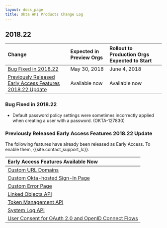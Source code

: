 ```yaml
---
layout: docs_page
title: Okta API Products Change Log
---
```


## 2018.22

| Change | Expected in Preview Orgs | Rollout to Production Orgs Expected to Start |
| :---------- | :--------------------------------- | :----------------------------------------------------------- |
| [Bug Fixed in 2018.22](#bug-fixed-in-201822)| May 30, 2018 | June 4, 2018 |
| [Previously Released Early Access Features 2018.22 Update](#previously-released-early-access-features-201822-update) | Available now | Available now |


### Bug Fixed in 2018.22

* Default password policy settings were sometimes incorrectly applied when creating a user with a password. (OKTA-127830)

### Previously Released Early Access Features 2018.22 Update

The following features have already been released as Early Access. To enable them, {{site.contact_support_lc}}.

| Early Access Features Available Now
| :------------------------------------------------- |
| [Custom URL Domains](#custom-url-domains-are-in-early-access)|
| [Custom Okta-hosted Sign-In Page](#custom-okta-hosted-sign-in-page-is-in-early-access)|
| [Custom Error Page](#custom-error-page-is-in-early-access)|
| [Linked Objects API](#linked-objects-api-in-early-access-ea) |
| [Token Management API](#token-management-api-is-in-early-access-ea) |
| [System Log API](#system-log-api-is-in-early-access-ea) |
| [User Consent for OAuth 2.0 and OpenID Connect Flows](#user-consent-for-oauth-20-and-openid-connect-flows-in-early-availability-ea) |

